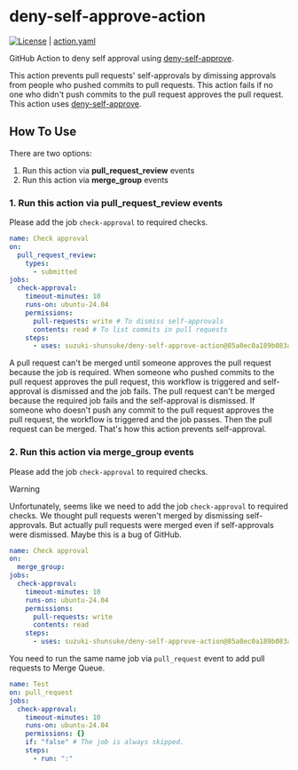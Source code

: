 # deny-self-approve-action

[![License](http://img.shields.io/badge/license-mit-blue.svg?style=flat-square)](https://raw.githubusercontent.com/suzuki-shunsuke/deny-self-approve-action/main/LICENSE) | [action.yaml](action.yaml)

GitHub Action to deny self approval using [deny-self-approve](https://github.com/suzuki-shunsuke/deny-self-approve).

This action prevents pull requests' self-approvals by dimissing approvals from people who pushed commits to pull requests.
This action fails if no one who didn't push commits to the pull request approves the pull request.
This action uses [deny-self-approve](https://github.com/suzuki-shunsuke/deny-self-approve).

## How To Use

There are two options:

1. Run this action via **pull_request_review** events
1. Run this action via **merge_group** events

### 1. Run this action via **pull_request_review** events

Please add the job `check-approval` to required checks.

```yaml
name: Check approval
on:
  pull_request_review:
    types:
      - submitted
jobs:
  check-approval:
    timeout-minutes: 10
    runs-on: ubuntu-24.04
    permissions:
      pull-requests: write # To dismiss self-approvals
      contents: read # To list commits in pull requests
    steps:
      - uses: suzuki-shunsuke/deny-self-approve-action@85a0ec0a189b083a84a95d37766f6f6df5aea1ba # v0.1.0
```

A pull request can't be merged until someone approves the pull request because the job is required.
When someone who pushed commits to the pull request approves the pull request, this workflow is triggered and self-approval is dismissed and the job fails.
The pull request can't be merged because the required job fails and the self-approval is dismissed.
If someone who doesn't push any commit to the pull request approves the pull request, the workflow is triggered and the job passes. Then the pull request can be merged.
That's how this action prevents self-approval.

### 2. Run this action via **merge_group** events

Please add the job `check-approval` to required checks.

> [!WARNING]
> Unfortunately, seems like we need to add the job `check-approval` to required checks.
> We thought pull requests weren't merged by dismissing self-approvals.
> But actually pull requests were merged even if self-approvals were dismissed.
> Maybe this is a bug of GitHub.

```yaml
name: Check approval
on:
  merge_group:
jobs:
  check-approval:
    timeout-minutes: 10
    runs-on: ubuntu-24.04
    permissions:
      pull-requests: write
      contents: read
    steps:
      - uses: suzuki-shunsuke/deny-self-approve-action@85a0ec0a189b083a84a95d37766f6f6df5aea1ba # v0.1.0
```

You need to run the same name job via `pull_request` event to add pull requests to Merge Queue.

```yaml
name: Test
on: pull_request
jobs:
  check-approval:
    timeout-minutes: 10
    runs-on: ubuntu-24.04
    permissions: {}
    if: "false" # The job is always skipped.
    steps:
      - run: ":"
```
